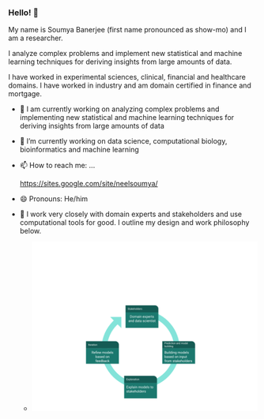 ### Hello! 👋

My name is Soumya Banerjee (first name pronounced as show-mo) and I am a researcher.

I analyze complex problems and implement new statistical and machine learning techniques for deriving insights from large amounts of data.

I have worked in experimental sciences, clinical, financial and healthcare domains. I have worked in industry and am domain certified in finance and mortgage.


- 🔭 I am currently working on analyzing complex problems and implementing new statistical and machine learning techniques for deriving insights from large amounts of data

- 🌱 I’m currently working on data science, computational biology, bioinformatics and machine learning

- 📫 How to reach me: ...

     https://sites.google.com/site/neelsoumya/

- 😄 Pronouns: He/him

- 👯 I work very closely with domain experts and stakeholders and use computational tools for good. I outline my design and work philosophy below.

     * ![data science philosophy](research_philosophy.png)

<!--
**neelsoumya/neelsoumya** is a ✨ _special_ ✨ repository because its `README.md` (this file) appears on your GitHub profile.

My name is Soumya Banerjee (first name pronounced as show-mo) and I am a researcher.

I analyze complex problems and implement new statistical and machine learning techniques for deriving insights from large amounts of data.

I have worked in financial and healthcare domains and am domain certified in finance and mortgage.

Here are some ideas to get you started:

- 🔭 I’m currently working on analyzing complex problems and implementing new statistical and machine learning techniques for deriving insights from large amounts of data
- 🌱 I’m currently learning ...
- 👯 I’m looking to collaborate on ...
- 🤔 I’m looking for help with ...
- 💬 Ask me about ...
- ⚡ Fun fact: ...
-->
